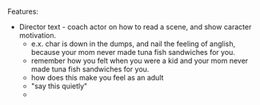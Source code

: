 Features:

- Director text - coach actor on how to read a scene, and show caracter motivation.
  - e.x. char is down in the dumps, and nail the feeling of anglish, because your mom never made tuna fish sandwiches for you.
  - remember how you felt when you were a kid and your mom never made tuna fish sandwiches for you.
  - how does this make you feel as an adult
  - "say this quietly"
  -
